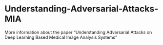 # Understanding-Adversarial-Attacks-MIA
More information about the paper “Understanding Adversarial Attacks on Deep Learning Based Medical Image Analysis Systems”
